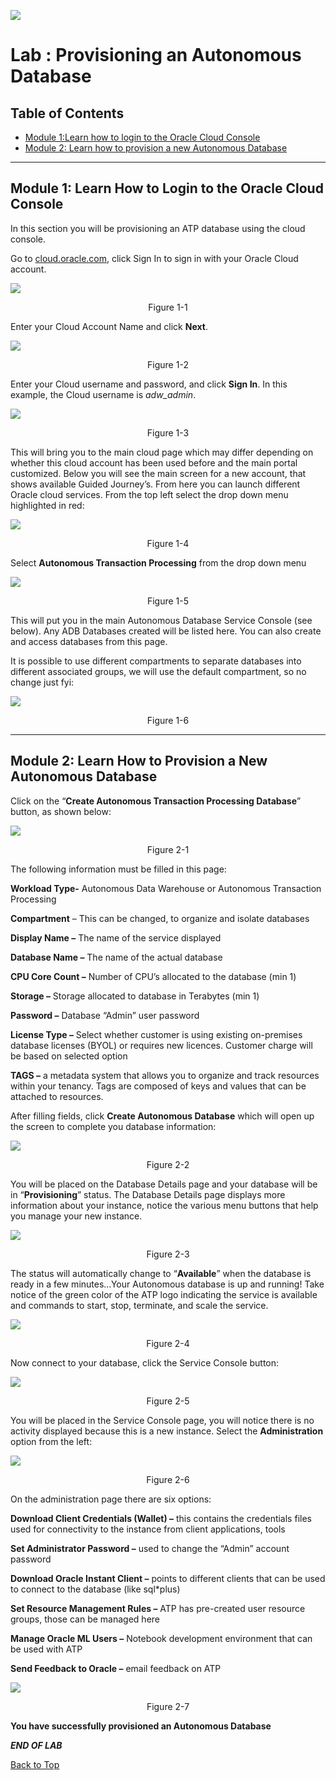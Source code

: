 ![](./media/adbtitle.png)
# Lab :  Provisioning an Autonomous Database


## Table of Contents

- [Module 1:Learn how to login to the Oracle Cloud Console](#module-1--learn-how-to-login-to-the-oracle-cloud-console)
- [Module 2: Learn how to provision a new Autonomous Database](#module-2--examining-the-wallet-file)

***** 

## Module 1:  Learn How to Login to the Oracle Cloud Console

In this section you will be provisioning an ATP database using the cloud
console.

Go to [cloud.oracle.com](https://cloud.oracle.com), click Sign In to sign in
with your Oracle Cloud account.

![](media/32da3d2a9a2066af692d571c6071efb6.png)
<p align="center">Figure 1-1</p>

Enter your Cloud Account Name and click **Next**.

![](media/2ff2c7b36d769075b9edbfa402528120.png)
<p align="center">Figure 1-2</p>

Enter your Cloud username and password, and click **Sign In**. In this example, the
Cloud username is *adw_admin*.

![](media/3bcfe3c10f6b3821c1298edd15f11544.png)
<p align="center">Figure 1-3</p>

This will bring you to the main cloud page which may differ depending on whether
this cloud account has been used before and the main portal customized. Below
you will see the main screen for a new account, that shows available Guided
Journey’s. From here you can launch different Oracle cloud services. From the
top left select the drop down menu highlighted in red:

![](media/d1fa3898f59c6b6561adedd702f1b891.png)
<p align="center">Figure 1-4</p>

Select **Autonomous Transaction Processing** from the drop down menu

![](media/b7a5b961764035c8b0dc66af52e86254.png)
<p align="center">Figure 1-5</p>

This will put you in the main Autonomous Database Service Console (see below).
Any ADB Databases created will be listed here. You can also create and access
databases from this page.

It is possible to use different compartments to separate databases into
different associated groups, we will use the default compartment, so no change
just fyi:

![](media/519f90a4b9e0ad0d198c6f6a651979c7.png)
<p align="center">Figure 1-6</p>

***** 

## Module 2:  Learn How to Provision a New Autonomous Database

Click on the “**Create Autonomous Transaction Processing Database**” button, as
shown below:

![](media/f5503ce437deca3784758e841a77bebd.png)
<p align="center">Figure 2-1</p>

The following information must be filled in this page:

**Workload Type-** Autonomous Data Warehouse or Autonomous Transaction
Processing

**Compartment** – This can be changed, to organize and isolate databases

**Display Name –** The name of the service displayed

**Database Name –** The name of the actual database

**CPU Core Count –** Number of CPU’s allocated to the database (min 1)

**Storage –** Storage allocated to database in Terabytes (min 1)

**Password –** Database “Admin” user password

**License Type –** Select whether customer is using existing on-premises
database licenses (BYOL) or requires new licences. Customer charge will be based
on selected option

**TAGS –** a metadata system that allows you to organize and track resources
within your tenancy. Tags are composed of keys and values that can be attached
to resources.

After filling fields, click **Create Autonomous Database** which will open up
the screen to complete you database information:

![](media/ce48534c7dfffd014351615dd84e9ec1.png)
<p align="center">Figure 2-2</p>

You will be placed on the Database Details page and your database will be in
“**Provisioning**” status. The Database Details page displays more information
about your instance, notice the various menu buttons that help you manage your
new instance.

![](media/1865063cdcbea900e9233a4c0a36bc11.png)
<p align="center">Figure 2-3</p>

The status will automatically change to “**Available**” when the database is
ready in a few minutes…Your Autonomous database is up and running! Take notice
of the green color of the ATP logo indicating the service is available and
commands to start, stop, terminate, and scale the service.

![](media/f44598299d1fa60ad2ee5caf66734bfb.png)
<p align="center">Figure 2-4</p>

Now connect to your database, click the Service Console button:

![](media/1e31bffc05142a7bfa190d9eb11bcb0f.png)
<p align="center">Figure 2-5</p>

You will be placed in the Service Console page, you will notice there is no
activity displayed because this is a new instance. Select the **Administration**
option from the left:

![](media/0d68d4e2b1fa5ff9c451eb2adb865915.png)
<p align="center">Figure 2-6</p>

On the administration page there are six options:

**Download Client Credentials (Wallet) –** this contains the credentials files
used for connectivity to the instance from client applications, tools

**Set Administrator Password –** used to change the “Admin” account password

**Download Oracle Instant Client –** points to different clients that can be
used to connect to the database (like sql\*plus)

**Set Resource Management Rules –** ATP has pre-created user resource groups,
those can be managed here

**Manage Oracle ML Users –** Notebook development environment that can be used
with ATP

**Send Feedback to Oracle –** email feedback on ATP

![](media/28f102c530dcd46cbcd3716cda916a97.png)
<p align="center">Figure 2-7</p>

**You have successfully provisioned an Autonomous Database**

***END OF LAB***

[Back to Top](#table-of-contents)   
